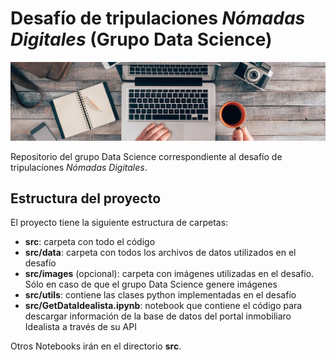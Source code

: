 # Desafío de tripulaciones *Nómadas Digitales* (Grupo Data Science)

![logo](logo.jpg)

Repositorio del grupo Data Science correspondiente al desafío de tripulaciones *Nómadas Digitales*.

## Estructura del proyecto

El proyecto tiene la siguiente estructura de carpetas:
- **src**: carpeta con todo el código
- **src/data**: carpeta con todos los archivos de datos utilizados en el desafío
- **src/images** (opcional): carpeta con imágenes utilizadas en el desafío. Sólo en caso de que el grupo Data Science genere imágenes
- **src/utils**: contiene las clases python implementadas en el desafío
- **src/GetDataIdealista.ipynb**: notebook que contiene el código para descargar información de la base de datos del portal inmobiliaro Idealista a través de su API

Otros Notebooks irán en el directorio **src**.